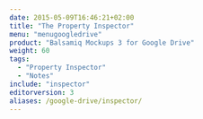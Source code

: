 ```yaml
---
date: 2015-05-09T16:46:21+02:00
title: "The Property Inspector"
menu: "menugoogledrive"
product: "Balsamiq Mockups 3 for Google Drive"
weight: 60
tags:
  - "Property Inspector"
  - "Notes"
include: "inspector"
editorversion: 3
aliases: /google-drive/inspector/
---
```

